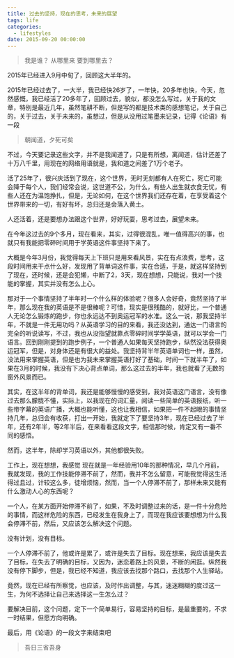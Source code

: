 ```yaml
---
title: 过去的坚持，现在的思考，未来的展望
tags: life
categories:
  - lifestyles
date: 2015-09-20 00:00:00
---
```


>我是谁？
从哪里来
要到哪里去？

<!--more-->

2015年已经进入9月中旬了，回顾这大半年的。

2015年已经过去了，一大半，我已经快26岁了，一年快，20多年也快，今天，忽然感慨，我已经活了20多年了，回顾过去，貌似，都没怎么写过，关于我的文章，特别是最近几年，虽然笔耕不断，但是写的都是技术类的感想笔记，关于自己的，关于过去，关于未来的，虽想过，但是从没用过笔墨来记录，记得《论语》有一段
> 朝闻道，夕死可矣

不过，今天要记录这些文字，并不是我闻道了，只是有所想，离闻道，估计还差了十万八千里，用现在的网络用语就是，我和道之间差了1万个老子。

活了25年了，很兴庆活到了现在，这个世界，无时无刻都有人在死亡，死亡可能会降于每个人，我们经常会说，这世道不公，为什么，有些人出生就衣食无忧，有些人还在为温饱挣扎，但是，无论如何，在这个世界我们还存在着，在享受着这个世界带来的一切，有好有坏，总归还是会落入黄土。

人还活着，还是要想办法跟这个世界，好好玩耍，思考过去，展望未来。

在今年这过去的9个多月，现在看来，其实，过得很混乱，唯一值得高兴的事，也就只有我能把零碎时间用于学英语这件事坚持下来了。

大概是今年3月份，我觉得每天上下班只是用来看风景，实在有点浪费，思考，这段时间用来干点什么好，发现用了背单词这件事，实在合适，于是，就这样坚持到了现在，还时候，还是会犯懒，中断了2，3天，现在想想，只能说，我对一个技能的掌握，其实并没有怎么上心。

那对于一个事情坚持了半年时一个什么样的体验呢？很多人会好奇，竟然坚持了半年，那么现在我的英语是不是很棒呢？可惜，现实是很残酷的，就好比，一个普通人无论怎么锻炼的跑步，你也永远达不到奥运冠军的水准。这么一说，那我坚持半年，不就是一件无用功吗？从英语学习的目的来看，我还没达到，通达一门语言的完全的听说读写，不过，我也从没指望就靠点零碎时间学学英语，就可以学会一门语言。回到刚刚提到的跑步例子，一个普通人如果每天坚持跑步，纵然没法获得奥运冠军，但是，对身体还是有很大的益处。我坚持背半年英语单词也一样，虽然，没法用来掌握英语，但是也为我未来掌握英语打好了基础，时间一下就半年了，如果在3月的时候，我没有下决心背点单词，那么这过去的半年，我也就看了无数的窗外风景而已。

其实，在这半年的背单词，我还是能够慢慢的感受到，我对英语这门语言，没有像过去那么朦胧不懂，实际上，以我现在的词汇量，阅读一些简单的英语报纸，听一些带字幕的英语广播，大概也能听懂，这也让我相信，如果把一件不起眼的事情坚持几年，总归会有收获，打出一开始，我就定下了要坚持3年，现在已经过去了半年，还有2年半，等2年半后，在来看看这段文字，相信那时候，肯定又有一番不同的感悟。

然而，这半年，除却学习英语以外，其他都很失败。

工作上，现在想想，我感觉 现在就是一年经验用10年的那种情况，早几个月前，我就发现，我的工作技能停滞不前了，然而，我并不怎么留意，可能我觉得这生活得过且过，计较这么多，徒增烦恼，然而，当一个人停滞不前了，那样未来又能有什么激动人心的东西呢？

一个人，在某方面开始停滞不前了，如果，不及时调整过来的话，是一件十分危险的事情，而这样危险的东西，已经发生在我身上了，而现在我应该要想想为什么我会停滞不前，然后，又应该怎么解决这个问题。

没有计划，没有目标。

一个人停滞不前了，他或许是累了，或许是失去了目标。现在想来，我应该是失去了目标，在失去了明确的目标，又因为，迷恋着路上的风景，不断的闲逛。纵然我没有停下脚步，但是，我已经不知道，我应该去找那个路口，去找那个人生驿站。

竟然，现在已经有所察觉，也应该，及时作出调整，与其，迷迷糊糊的度过这一生，为何不选择让自己来选择这一生怎么过？

要解决目前，这个问题，定下一个简单易行，容易坚持的目标，是最重要的，不求一时结果，但愿方向明确。

最后，用《论语》的一段文字来结束吧
>吾日三省吾身



